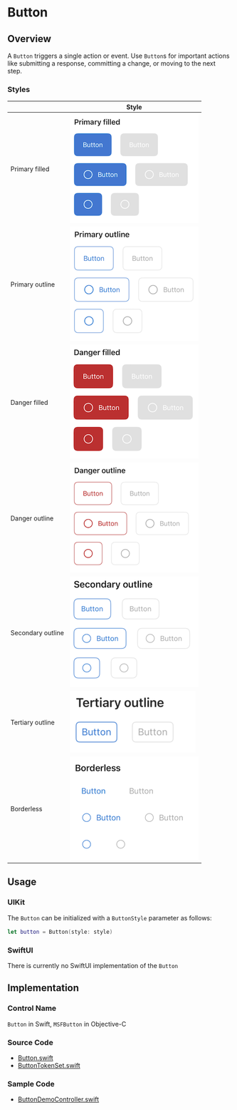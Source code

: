 # Button
## Overview
A `Button` triggers a single action or event.
Use `Button`s for important actions like submitting a response, committing a change, or moving to the next step.

### Styles
| | Style |
|---|---|
| Primary filled | ![Button-Primary-Filled.png](.attachments/Button-Primary-Filled.png) |
| Primary outline | ![Button-Primary-Outline.png](.attachments/Button-Primary-Outline.png) |
| Danger filled | ![Button-Danger-Filled.png](.attachments/Button-Danger-Filled.png) |
| Danger outline | ![Button-Danger-Outline.png](.attachments/Button-Danger-Outline.png) |
| Secondary outline | ![Button-Secondary-Outline.png](.attachments/Button-Secondary-Outline.png) |
| Tertiary outline | ![Button-Tertiary-Outline.png](.attachments/Button-Tertiary-Outline.png) |
| Borderless | ![Button-Borderless.png](.attachments/Button-Borderless.png) |

## Usage
### UIKit
The `Button` can be initialized with a `ButtonStyle` parameter as follows:
```Swift
let button = Button(style: style)
```
### SwiftUI
There is currently no SwiftUI implementation of the `Button`

## Implementation
### Control Name
`Button` in Swift, `MSFButton` in Objective-C

### Source Code
 - [Button.swift](https://github.com/microsoft/fluentui-apple/blob/main/Sources/FluentUI_iOS/Components/Button/Button.swift)
 - [ButtonTokenSet.swift](https://github.com/microsoft/fluentui-apple/blob/main/Sources/FluentUI_iOS/Components/Button/ButtonTokenSet.swift)
### Sample Code
 - [ButtonDemoController.swift](https://github.com/microsoft/fluentui-apple/blob/main/Demos/FluentUIDemo_iOS/FluentUI.Demo/FluentUI.Demo/Demos/ButtonDemoController.swift)

